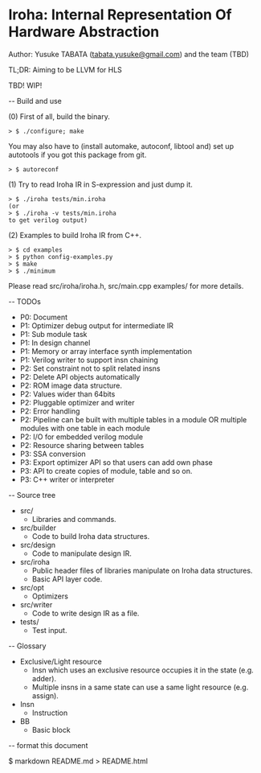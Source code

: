 # Iroha: Internal Representation Of Hardware Abstraction
Author: Yusuke TABATA (tabata.yusuke@gmail.com) and the team (TBD)

TL;DR: Aiming to be LLVM for HLS

TBD! WIP!

-- Build and use

(0) First of all, build the binary.

    > $ ./configure; make
You may also have to (install automake, autoconf, libtool and) set up autotools if you got this package from git.

    > $ autoreconf

(1) Try to read Iroha IR in S-expression and just dump it.

    > $ ./iroha tests/min.iroha
    (or
    > $ ./iroha -v tests/min.iroha
    to get verilog output)

(2) Examples to build Iroha IR from C++.

    > $ cd examples
    > $ python config-examples.py
    > $ make
    > $ ./minimum

Please read src/iroha/iroha.h, src/main.cpp examples/ for more details.

-- TODOs

* P0: Document
* P1: Optimizer debug output for intermediate IR
* P1: Sub module task
* P1: In design channel
* P1: Memory or array interface synth implementation
* P1: Verilog writer to support insn chaining
* P2: Set constraint not to split related insns
* P2: Delete API objects automatically
* P2: ROM image data structure.
* P2: Values wider than 64bits
* P2: Pluggable optimizer and writer
* P2: Error handling
* P2: Pipeline can be built with multiple tables in a module OR multiple modules with one table in each module
* P2: I/O for embedded verilog module
* P2: Resource sharing between tables
* P3: SSA conversion
* P3: Export optimizer API so that users can add own phase
* P3: API to create copies of module, table and so on.
* P3: C++ writer or interpreter

-- Source tree

* src/
    * Libraries and commands.
* src/builder
    * Code to build Iroha data structures.
* src/design
    * Code to manipulate design IR.
* src/iroha
    * Public header files of libraries manipulate on Iroha data structures.
    * Basic API layer code.
* src/opt
    * Optimizers
* src/writer
    * Code to write design IR as a file.
* tests/
    * Test input.

-- Glossary

* Exclusive/Light resource
    * Insn which uses an exclusive resource occupies it in the state (e.g. adder).
    * Multiple insns in a same state can use a same light resource (e.g. assign).
* Insn
    * Instruction
* BB
    * Basic block

-- format this document

$ markdown README.md > README.html

